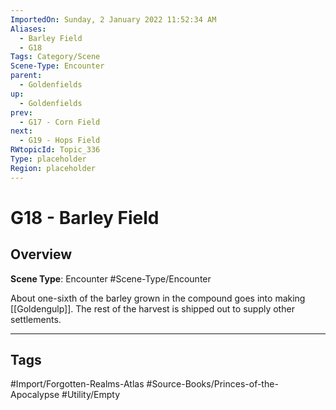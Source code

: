 ```yaml
---
ImportedOn: Sunday, 2 January 2022 11:52:34 AM
Aliases:
  - Barley Field
  - G18
Tags: Category/Scene
Scene-Type: Encounter
parent:
  - Goldenfields
up:
  - Goldenfields
prev:
  - G17 - Corn Field
next:
  - G19 - Hops Field
RWtopicId: Topic_336
Type: placeholder
Region: placeholder
---
```

# G18 - Barley Field
## Overview
**Scene Type**: Encounter
#Scene-Type/Encounter

About one-sixth of the barley grown in the compound goes into making [[Goldengulp]]. The rest of the harvest is shipped out to supply other settlements.


---
## Tags
#Import/Forgotten-Realms-Atlas #Source-Books/Princes-of-the-Apocalypse #Utility/Empty

